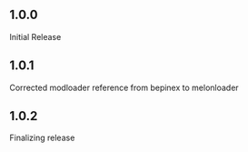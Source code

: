 ## 1.0.0
  
Initial Release

## 1.0.1
  
Corrected modloader reference from bepinex to melonloader

## 1.0.2

Finalizing release